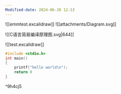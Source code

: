 ```yaml
---
Modified-date: 2024-06-28 12:13
---
```

![[emmtest.excalidraw]]
![[attachments/Diagram.svg]]


![[C语言简易编译原理图.svg|644]]

![[test.excalidraw]]

```c
#include <stdio.h>
int main()
{
	printf("hello world\n");
	return 0
}
```

^9h4cj5









